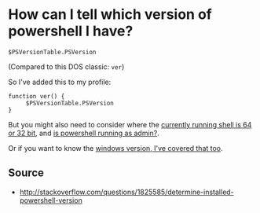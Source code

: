 # How can I tell which version of powershell I have?

    $PSVersionTable.PSVersion

(Compared to this DOS classic: `ver`)

So I've added this to my profile:

    function ver() {
         $PSVersionTable.PSVersion
    }

But you might also need to consider where the [currently running shell is 64 or 32 bit](is_this_64_or_32_bit_powershell_today.md), and [is powershell running as admin?](is_current_user_admin.md). 

Or if you want to know the [windows version, I've covered that too](/windows/which_version.md).
    
## Source

 * http://stackoverflow.com/questions/1825585/determine-installed-powershell-version

